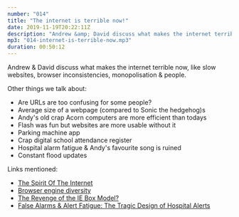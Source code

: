 ```yaml
---
number: "014"
title: "The internet is terrible now!"
date: 2019-11-19T20:22:11Z
description: "Andrew &amp; David discuss what makes the internet terrible now, like slow websites, browser inconsistencies, monopolisation &amp; stupid people."
mp3: "014-internet-is-terrible-now.mp3"
duration: 00:50:12
---
```


Andrew &amp; David discuss what makes the internet terrible now, like slow websites, browser inconsistencies, monopolisation &amp; people. 

Other things we talk about:

 - Are URLs are too confusing for some people?
 - Average size of a webpage (compared to Sonic the hedgehog)s
 - Andy's old crap Acorn computers are more efficient than todays
 - Flash was fun but websites are more usable without it
 - Parking machine app
 - Crap digital school attendance register
 - Hospital alarm fatigue &amp; Andy's favourite song is ruined
 - Constant flood updates




Links mentioned:

 - [The Spirit Of The Internet](https://www.theawl.com/2016/11/the-spirit-of-the-internet/)
 - [Browser engine diversity](https://css-tricks.com/browser-engine-diversity/)
 - [The Revenge of the IE Box Model?](https://www.jefftk.com/p/the-revenge-of-the-ie-box-model)
 - [False Alarms & Alert Fatigue: The Tragic Design of Hospital Alerts](https://medium.com/@kellynstandley/false-alarms-emotional-overwhelm-the-tragic-design-of-hospital-alerts-fa7d7a78c201)

